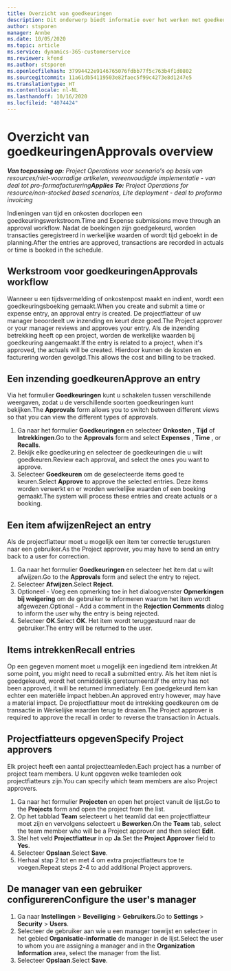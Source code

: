 ```yaml
---
title: Overzicht van goedkeuringen
description: Dit onderwerp biedt informatie over het werken met goedkeuringen in Project Operations.
author: stsporen
manager: Annbe
ms.date: 10/05/2020
ms.topic: article
ms.service: dynamics-365-customerservice
ms.reviewer: kfend
ms.author: stsporen
ms.openlocfilehash: 37994422e9146765076fdbb77f5c763b4f1d0802
ms.sourcegitcommit: 11a61db54119503e82faec5f99c4273e8d1247e5
ms.translationtype: HT
ms.contentlocale: nl-NL
ms.lasthandoff: 10/16/2020
ms.locfileid: "4074424"
---
```

# <a name="approvals-overview"></a><span data-ttu-id="14b83-103">Overzicht van goedkeuringen</span><span class="sxs-lookup"><span data-stu-id="14b83-103">Approvals overview</span></span>

<span data-ttu-id="14b83-104">_**Van toepassing op:** Project Operations voor scenario's op basis van resources/niet-voorradige artikelen, vereenvoudigde implementatie - van deal tot pro-formafacturering_</span><span class="sxs-lookup"><span data-stu-id="14b83-104">_**Applies To:** Project Operations for resource/non-stocked based scenarios, Lite deployment - deal to proforma invoicing_</span></span>

<span data-ttu-id="14b83-105">Indieningen van tijd en onkosten doorlopen een goedkeuringswerkstroom.</span><span class="sxs-lookup"><span data-stu-id="14b83-105">Time and Expense submissions move through an approval workflow.</span></span> <span data-ttu-id="14b83-106">Nadat de boekingen zijn goedgekeurd, worden transacties geregistreerd in werkelijke waarden of wordt tijd geboekt in de planning.</span><span class="sxs-lookup"><span data-stu-id="14b83-106">After the entries are approved, transactions are recorded in actuals or time is booked in the schedule.</span></span>

## <a name="approvals-workflow"></a><span data-ttu-id="14b83-107">Werkstroom voor goedkeuringen</span><span class="sxs-lookup"><span data-stu-id="14b83-107">Approvals workflow</span></span>
<span data-ttu-id="14b83-108">Wanneer u een tijdsvermelding of onkostenpost maakt en indient, wordt een goedkeuringsboeking gemaakt.</span><span class="sxs-lookup"><span data-stu-id="14b83-108">When you create and submit a time or expense entry, an approval entry is created.</span></span> <span data-ttu-id="14b83-109">De projectfiatteur of uw manager beoordeelt uw inzending en keurt deze goed.</span><span class="sxs-lookup"><span data-stu-id="14b83-109">The Project approver or your manager reviews and approves your entry.</span></span> <span data-ttu-id="14b83-110">Als de inzending betrekking heeft op een project, worden de werkelijke waarden bij goedkeuring aangemaakt.</span><span class="sxs-lookup"><span data-stu-id="14b83-110">If the entry is related to a project, when it's approved, the actuals will be created.</span></span> <span data-ttu-id="14b83-111">Hierdoor kunnen de kosten en facturering worden gevolgd.</span><span class="sxs-lookup"><span data-stu-id="14b83-111">This allows the cost and billing to be tracked.</span></span> 

## <a name="approve-an-entry"></a><span data-ttu-id="14b83-112">Een inzending goedkeuren</span><span class="sxs-lookup"><span data-stu-id="14b83-112">Approve an entry</span></span>
<span data-ttu-id="14b83-113">Via het formulier **Goedkeuringen** kunt u schakelen tussen verschillende weergaven, zodat u de verschillende soorten goedkeuringen kunt bekijken.</span><span class="sxs-lookup"><span data-stu-id="14b83-113">The **Approvals** form allows you to switch between different views so that you can view the different types of approvals.</span></span>
  
1. <span data-ttu-id="14b83-114">Ga naar het formulier **Goedkeuringen** en selecteer **Onkosten** , **Tijd** of **Intrekkingen**.</span><span class="sxs-lookup"><span data-stu-id="14b83-114">Go to the **Approvals** form and select **Expenses** , **Time** , or **Recalls**.</span></span>
2. <span data-ttu-id="14b83-115">Bekijk elke goedkeuring en selecteer de goedkeuringen die u wilt goedkeuren.</span><span class="sxs-lookup"><span data-stu-id="14b83-115">Review each approval, and select the ones you want to approve.</span></span>
3. <span data-ttu-id="14b83-116">Selecteer **Goedkeuren** om de geselecteerde items goed te keuren.</span><span class="sxs-lookup"><span data-stu-id="14b83-116">Select **Approve** to approve the selected entries.</span></span>
<span data-ttu-id="14b83-117">Deze items worden verwerkt en er worden werkelijke waarden of een boeking gemaakt.</span><span class="sxs-lookup"><span data-stu-id="14b83-117">The system will process these entries and create actuals or a booking.</span></span>

## <a name="reject-an-entry"></a><span data-ttu-id="14b83-118">Een item afwijzen</span><span class="sxs-lookup"><span data-stu-id="14b83-118">Reject an entry</span></span>
<span data-ttu-id="14b83-119">Als de projectfiatteur moet u mogelijk een item ter correctie terugsturen naar een gebruiker.</span><span class="sxs-lookup"><span data-stu-id="14b83-119">As the Project approver, you may have to send an entry back to a user for correction.</span></span>
  
1. <span data-ttu-id="14b83-120">Ga naar het formulier **Goedkeuringen** en selecteer het item dat u wilt afwijzen.</span><span class="sxs-lookup"><span data-stu-id="14b83-120">Go to the **Approvals** form and select the entry to reject.</span></span> 
2. <span data-ttu-id="14b83-121">Selecteer **Afwijzen**.</span><span class="sxs-lookup"><span data-stu-id="14b83-121">Select **Reject**.</span></span>
3. <span data-ttu-id="14b83-122">Optioneel - Voeg een opmerking toe in het dialoogvenster **Opmerkingen bij weigering** om de gebruiker te informeren waarom het item wordt afgewezen.</span><span class="sxs-lookup"><span data-stu-id="14b83-122">Optional - Add a comment in the **Rejection Comments** dialog to inform the user why the entry is being rejected.</span></span>
4. <span data-ttu-id="14b83-123">Selecteer **OK**.</span><span class="sxs-lookup"><span data-stu-id="14b83-123">Select **OK**.</span></span> <span data-ttu-id="14b83-124">Het item wordt teruggestuurd naar de gebruiker.</span><span class="sxs-lookup"><span data-stu-id="14b83-124">The entry will be returned to the user.</span></span>
  
## <a name="recall-entries"></a><span data-ttu-id="14b83-125">Items intrekken</span><span class="sxs-lookup"><span data-stu-id="14b83-125">Recall entries</span></span>
<span data-ttu-id="14b83-126">Op een gegeven moment moet u mogelijk een ingediend item intrekken.</span><span class="sxs-lookup"><span data-stu-id="14b83-126">At some point, you might need to recall a submitted entry.</span></span> <span data-ttu-id="14b83-127">Als het item niet is goedgekeurd, wordt het onmiddellijk geretourneerd.</span><span class="sxs-lookup"><span data-stu-id="14b83-127">If the entry has not been approved, it will be returned immediately.</span></span> <span data-ttu-id="14b83-128">Een goedgekeurd item kan echter een materiële impact hebben.</span><span class="sxs-lookup"><span data-stu-id="14b83-128">An approved entry however, may have a material impact.</span></span> <span data-ttu-id="14b83-129">De projectfiatteur moet de intrekking goedkeuren om de transactie in Werkelijke waarden terug te draaien.</span><span class="sxs-lookup"><span data-stu-id="14b83-129">The Project approver is required to approve the recall in order to reverse the transaction in Actuals.</span></span>

## <a name="specify-project-approvers"></a><span data-ttu-id="14b83-130">Projectfiatteurs opgeven</span><span class="sxs-lookup"><span data-stu-id="14b83-130">Specify Project approvers</span></span>
<span data-ttu-id="14b83-131">Elk project heeft een aantal projectteamleden.</span><span class="sxs-lookup"><span data-stu-id="14b83-131">Each project has a number of project team members.</span></span> <span data-ttu-id="14b83-132">U kunt opgeven welke teamleden ook projectfiatteurs zijn.</span><span class="sxs-lookup"><span data-stu-id="14b83-132">You can specify which team members are also Project approvers.</span></span>

1. <span data-ttu-id="14b83-133">Ga naar het formulier **Projecten** en open het project vanuit de lijst.</span><span class="sxs-lookup"><span data-stu-id="14b83-133">Go to the **Projects** form and open the project from the list.</span></span>
2. <span data-ttu-id="14b83-134">Op het tabblad **Team** selecteert u het teamlid dat een projectfiatteur moet zijn en vervolgens selecteert u **Bewerken**.</span><span class="sxs-lookup"><span data-stu-id="14b83-134">On the **Team** tab, select the team member who will be a Project approver and then select **Edit**.</span></span>
3. <span data-ttu-id="14b83-135">Stel het veld **Projectfiatteur** in op **Ja**.</span><span class="sxs-lookup"><span data-stu-id="14b83-135">Set the **Project Approver** field to **Yes**.</span></span>
4. <span data-ttu-id="14b83-136">Selecteer **Opslaan**.</span><span class="sxs-lookup"><span data-stu-id="14b83-136">Select **Save**.</span></span>
5. <span data-ttu-id="14b83-137">Herhaal stap 2 tot en met 4 om extra projectfiatteurs toe te voegen.</span><span class="sxs-lookup"><span data-stu-id="14b83-137">Repeat steps 2-4 to add additional Project approvers.</span></span>

## <a name="configure-the-users-manager"></a><span data-ttu-id="14b83-138">De manager van een gebruiker configureren</span><span class="sxs-lookup"><span data-stu-id="14b83-138">Configure the user's manager</span></span>

1. <span data-ttu-id="14b83-139">Ga naar **Instellingen** > **Beveiliging** > **Gebruikers**.</span><span class="sxs-lookup"><span data-stu-id="14b83-139">Go to **Settings** > **Security** > **Users**.</span></span>
2. <span data-ttu-id="14b83-140">Selecteer de gebruiker aan wie u een manager toewijst en selecteer in het gebied **Organisatie-informatie** de manager in de lijst.</span><span class="sxs-lookup"><span data-stu-id="14b83-140">Select the user to whom you are assigning a manager and in the **Organization Information** area, select the manager from the list.</span></span> 
3. <span data-ttu-id="14b83-141">Selecteer **Opslaan**.</span><span class="sxs-lookup"><span data-stu-id="14b83-141">Select **Save**.</span></span>


